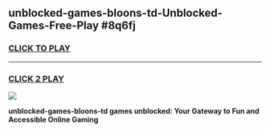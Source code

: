 
## unblocked-games-bloons-td-Unblocked-Games-Free-Play #8q6fj
<h3>
<a href="https://us.freeplayer.one?title=unblocked-games-bloons-td&ref=9M">CLICK TO PLAY</a></h3>
<hr>

<h3>
<a href="https://us.freeplayer.one?title=unblocked-games-bloons-td&ref=9M">CLICK 2 PLAY</a>
  
</h3>

<a href="https://us.freeplayer.one?title=unblocked-games-bloons-td&ref=9M"><img src="https://clearcache.store/games.png"></a>


**unblocked-games-bloons-td games unblocked: Your Gateway to Fun and Accessible Online Gaming**
